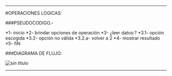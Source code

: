*******

#OPERACIONES LOGICAS:

###PSEUDOCODIGO.-

*1- inicio
*2- brindar opciones de operación
*3- ¿leer datos:?
    *3.1- opción escogida
    *3.2- opción no válida
         *3.2.a- volver a 2
*4- mostrar resultado
*5- fiN

###DIAGRAMA DE FLUJO:

![sin titulo](http://i68.tinypic.com/24w4obo.jpg)

*******
